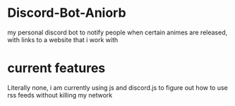 # Discord-Bot-Aniorb
my personal discord bot to notify people when certain animes are released, with links to a website that i work with




# current features 

Literally none, i am currently using js and discord.js to figure out how to use rss feeds without killing my network

